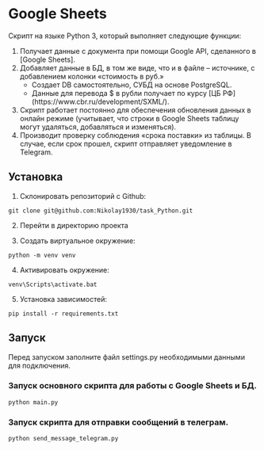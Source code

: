 # Google Sheets

Cкрипт на языке Python 3, который выполняет следующие функции:

1. Получает данные с документа при помощи Google API, сделанного в [Google Sheets].
2. Добавляет данные в БД, в том же виде, что и в файле – источнике, с добавлением колонки «стоимость в руб.»<ul>
    <li>Создает DB самостоятельно, СУБД на основе PostgreSQL.</li>
    <li>Данные для перевода $ в рубли получает по курсу [ЦБ РФ](https://www.cbr.ru/development/SXML/).</li>
   </ul>
4. Скрипт работает постоянно для обеспечения обновления данных в онлайн режиме (учитывает, что строки в Google Sheets таблицу могут удаляться, добавляться и изменяться). 
5. Производит проверку соблюдения «срока поставки» из таблицы. В случае, если срок прошел, скрипт отправляет уведомление в Telegram.

## Установка

1) Склонировать репозиторий с Github:
```
git clone git@github.com:Nikolay1930/task_Python.git
```
2) Перейти в директорию проекта

3) Создать виртуальное окружение:
```
python -m venv venv
```
4) Активировать окружение:
```
venv\Scripts\activate.bat
```
5) Установка зависимостей:
```
pip install -r requirements.txt
```
## Запуск

Перед запуском заполните файл settings.py необходимыми данными для подключения.

### Запуск основного скрипта для работы с Google Sheets и БД.
```
python main.py
```
### Запуск скрипта для отправки сообщений в телеграм.
```
python send_message_telegram.py
```
